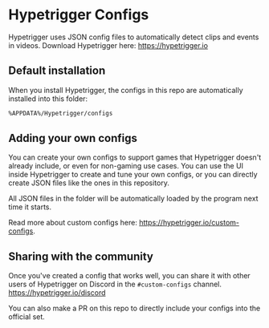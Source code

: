 # Hypetrigger Configs

Hypetrigger uses JSON config files to automatically detect clips and events in videos. Download Hypetrigger here: <https://hypetrigger.io>

## Default installation

When you install Hypetrigger, the configs in this repo are automatically installed into this folder:

```txt
%APPDATA%/Hypetrigger/configs
```

## Adding your own configs

You can create your own configs to support games that Hypetrigger doesn't already include, or even for non-gaming use cases. You can use the UI inside Hypetrigger to create and tune your own configs, or you can directly create JSON files like the ones in this repository.

All JSON files in the folder will be automatically loaded by the program next time it starts.

Read more about custom configs here: <https://hypetrigger.io/custom-configs>.

## Sharing with the community

Once you've created a config that works well, you can share it with other users of Hypetrigger on Discord in the `#custom-configs` channel. <https://hypetrigger.io/discord>

You can also make a PR on this repo to directly include your configs into the official set.
